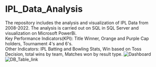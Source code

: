 # IPL_Data_Analysis
The repository includes the analysis and visualization of IPL Data from 2008-2022.
The analysis is carried out on SQL in SQL Server and visualization on Microsoft PowerBi.</br>
Key Performance Indicators(KPI): Title Winner, Orange and Purple Cap holders, Tournament 4's and 6's. </br>
Other Indicators: IPL Batting and Bowling Stats, Win based on Toss Decision, total wins by team, Matches won by result type.
![Dashboard](https://github.com/DipeanDas/IPL_Data_Analysis/assets/114298558/1ebce1f6-fecb-47c1-9e4f-725f0212b104)
![DB_Table_link](https://github.com/DipeanDas/IPL_Data_Analysis/assets/114298558/848c9a99-7f96-4a27-ab51-c2644eb0db5f)
